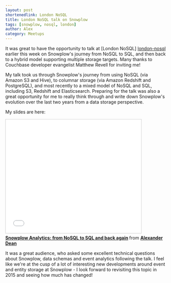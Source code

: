 ```yaml
---
layout: post
shortenedlink: London NoSQL
title: London NoSQL talk on Snowplow
tags: [snowplow, nosql, london]
author: Alex
category: Meetups
---
```


It was great to have the opportunity to talk at [London NoSQL] [london-nosql] earlier this week on Snowplow's journey from NoSQL to SQL, and then back to a hybrid model supporting multiple storage targets. Many thanks to Couchbase developer evangelist Matthew Revell for inviting me!

My talk took us through Snowplow's journey from using NoSQL (via Amazon S3 and Hive), to columnar storage (via Amazon Redshift and PostgreSQL), and most recently to a mixed model of NoSQL and SQL, including S3, Redshift and Elasticsearch. Preparing for the talk was also a great opportunity for me to really think through and write down Snowplow's evolution over the last two years from a data storage perspective.

My slides are here:

<iframe src="//www.slideshare.net/slideshow/embed_code/41798496" width="425" height="355" frameborder="0" marginwidth="0" marginheight="0" scrolling="no" style="border:1px solid #CCC; border-width:1px; margin-bottom:5px; max-width: 100%;" allowfullscreen> </iframe> <div style="margin-bottom:5px"> <strong> <a href="//www.slideshare.net/alexanderdean/snowplow-analytics-from-nosql-to-sql-and-back-again" title="Snowplow Analytics: from NoSQL to SQL and back again" target="_blank">Snowplow Analytics: from NoSQL to SQL and back again</a> </strong> from <strong><a href="//www.slideshare.net/alexanderdean" target="_blank">Alexander Dean</a></strong> </div>

It was a great audience, who asked some excellent technical questions about Snowplow, data schemas and event analytics following the talk. I feel like we're at the cusp of a lot of interesting new developments around event and entity storage at Snowplow - I look forward to revisiting this topic in 2015 and seeing how much has changed!

[london-nosql]: http://www.meetup.com/London-NoSQL-and-Big-Data/events/193878982/
